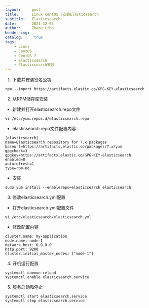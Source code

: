 ```yaml
---
layout:     post
title:      Linux CentOS 7安装Elasticsearch
subtitle:   Elasticsearch
date:       2021-12-03
author:     Zhang.Libo
header-img:
catalog: 	 true
tags:
    - Linux
    - CentOS
    - CentOS 7
    - Elasticsearch
    - Elasticsearch安装
---
```



1.  下载并安装签名公钥
```shell
rpm --import https://artifacts.elastic.co/GPG-KEY-elasticsearch
```

2. 从RPM储存库安装

* 新建并打开elasticsearch.repo文件
```shell
vi /etc/yum.repos.d/elasticsearch.repo
```

* elasticsearch.repo文件配置内容
```shell
[elasticsearch]
name=Elasticsearch repository for 7.x packages
baseurl=https://artifacts.elastic.co/packages/7.x/yum
gpgcheck=1
gpgkey=https://artifacts.elastic.co/GPG-KEY-elasticsearch
enabled=0
autorefresh=1
type=rpm-md
```

* 安装
```shell
sudo yum install --enablerepo=elasticsearch elasticsearch
```

3. 修改elasticsearch.yml配置

* 打开elasticsearch.yml配置文件
```shell
vi /etc/elasticsearch/elasticsearch.yml
```

* 修改配置内容
```shell
cluster.name: my-application
node.name: node-1
network.host: 0.0.0.0
http.port: 9200
cluster.initial_master_nodes: ["node-1"]
```

4. 开机运行配置
```shell
systemctl daemon-reload
systemctl enable elasticsearch.service
```

5. 服务启动和停止
```shell
systemctl start elasticsearch.service
systemctl stop elasticsearch.service
```
